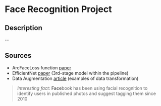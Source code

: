 # Face Recognition Project

## Description
--

## Sources
- ArcFaceLoss function [paper](https://arxiv.org/pdf/1801.07698)
- EfficientNet [paper](https://proceedings.mlr.press/v97/tan19a/tan19a.pdf) (3rd-stage model within the pipeline)
- Data Augmentation [article](https://rumn.medium.com/ultimate-guide-to-fine-tuning-in-pytorch-part-3-deep-dive-to-pytorch-data-transforms-53ed29d18dde) (examples of data transformation)

> *Interesting fact*: **Face**book has been using facial recognition to identify users in published photos and suggest tagging them since 2010
